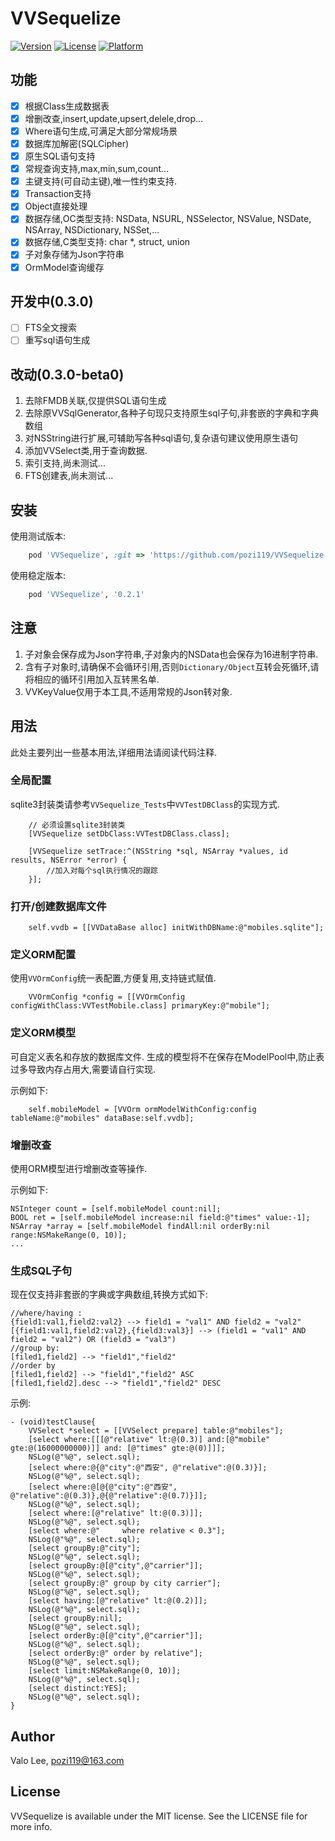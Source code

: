 # VVSequelize

[![Version](https://img.shields.io/cocoapods/v/VVSequelize.svg?style=flat)](https://cocoapods.org/pods/VVSequelize)
[![License](https://img.shields.io/cocoapods/l/VVSequelize.svg?style=flat)](https://cocoapods.org/pods/VVSequelize)
[![Platform](https://img.shields.io/cocoapods/p/VVSequelize.svg?style=flat)](https://cocoapods.org/pods/VVSequelize)

## 功能
* [x] 根据Class生成数据表
* [x] 增删改查,insert,update,upsert,delele,drop...
* [x] Where语句生成,可满足大部分常规场景
* [x] 数据库加解密(SQLCipher)
* [x] 原生SQL语句支持
* [x] 常规查询支持,max,min,sum,count...
* [x] 主键支持(可自动主键),唯一性约束支持.
* [x] Transaction支持
* [x] Object直接处理
* [x] 数据存储,OC类型支持: NSData, NSURL, NSSelector, NSValue, NSDate, NSArray, NSDictionary, NSSet,...
* [x] 数据存储,C类型支持: char *, struct, union
* [x] 子对象存储为Json字符串
* [x] OrmModel查询缓存

## 开发中(0.3.0)
* [ ] FTS全文搜索
* [ ] 重写sql语句生成

## 改动(0.3.0-beta0)
1. 去除FMDB关联,仅提供SQL语句生成
2. 去除原VVSqlGenerator,各种子句现只支持原生sql子句,非套嵌的字典和字典数组
3. 对NSString进行扩展,可辅助写各种sql语句,复杂语句建议使用原生语句
4. 添加VVSelect类,用于查询数据.
5. 索引支持,尚未测试...
6. FTS创建表,尚未测试...

## 安装
使用测试版本:
```ruby
    pod 'VVSequelize', :git => 'https://github.com/pozi119/VVSequelize.git'
```
使用稳定版本:
```ruby
    pod 'VVSequelize', '0.2.1'
```
## 注意
1. 子对象会保存成为Json字符串,子对象内的NSData也会保存为16进制字符串.
2. 含有子对象时,请确保不会循环引用,否则`Dictionary/Object`互转会死循环,请将相应的循环引用加入互转黑名单. 
3. VVKeyValue仅用于本工具,不适用常规的Json转对象.

## 用法
此处主要列出一些基本用法,详细用法请阅读代码注释.

### 全局配置
sqlite3封装类请参考`VVSequelize_Tests`中`VVTestDBClass`的实现方式.
```objc
    // 必须设置sqlite3封装类
    [VVSequelize setDbClass:VVTestDBClass.class];
    
    [VVSequelize setTrace:^(NSString *sql, NSArray *values, id results, NSError *error) { 
        //加入对每个sql执行情况的跟踪
    }];
```

### 打开/创建数据库文件
```objc
    self.vvdb = [[VVDataBase alloc] initWithDBName:@"mobiles.sqlite"];
```

### 定义ORM配置
使用`VVOrmConfig`统一表配置,方便复用,支持链式赋值.
```objc
    VVOrmConfig *config = [[VVOrmConfig configWithClass:VVTestMobile.class] primaryKey:@"mobile"];
``` 

### 定义ORM模型 
可自定义表名和存放的数据库文件.
生成的模型将不在保存在ModelPool中,防止表过多导致内存占用大,需要请自行实现.

示例如下:

```objc
    self.mobileModel = [VVOrm ormModelWithConfig:config tableName:@"mobiles" dataBase:self.vvdb];
```
### 增删改查
使用ORM模型进行增删改查等操作.

示例如下:

```objc
NSInteger count = [self.mobileModel count:nil];
BOOL ret = [self.mobileModel increase:nil field:@"times" value:-1];
NSArray *array = [self.mobileModel findAll:nil orderBy:nil range:NSMakeRange(0, 10)];
...
```

### 生成SQL子句
现在仅支持非套嵌的字典或字典数组,转换方式如下:
```
//where/having :
{field1:val1,field2:val2} --> field1 = "val1" AND field2 = "val2"
[{field1:val1,field2:val2},{field3:val3}] --> (field1 = "val1" AND field2 = "val2") OR (field3 = "val3")
//group by:
[filed1,field2] --> "field1","field2"
//order by
[filed1,field2] --> "field1","field2" ASC
[filed1,field2].desc --> "field1","field2" DESC
```
示例: 
```objc
- (void)testClause{
    VVSelect *select = [[VVSelect prepare] table:@"mobiles"];
    [select where:[[[@"relative" lt:@(0.3)] and:[@"mobile" gte:@(16000000000)]] and: [@"times" gte:@(0)]]];
    NSLog(@"%@", select.sql);
    [select where:@{@"city":@"西安", @"relative":@(0.3)}];
    NSLog(@"%@", select.sql);
    [select where:@[@{@"city":@"西安", @"relative":@(0.3)},@{@"relative":@(0.7)}]];
    NSLog(@"%@", select.sql);
    [select where:[@"relative" lt:@(0.3)]];
    NSLog(@"%@", select.sql);
    [select where:@"     where relative < 0.3"];
    NSLog(@"%@", select.sql);
    [select groupBy:@"city"];
    NSLog(@"%@", select.sql);
    [select groupBy:@[@"city",@"carrier"]];
    NSLog(@"%@", select.sql);
    [select groupBy:@" group by city carrier"];
    NSLog(@"%@", select.sql);
    [select having:[@"relative" lt:@(0.2)]];
    NSLog(@"%@", select.sql);
    [select groupBy:nil];
    NSLog(@"%@", select.sql);
    [select orderBy:@[@"city",@"carrier"]];
    NSLog(@"%@", select.sql);
    [select orderBy:@" order by relative"];
    NSLog(@"%@", select.sql);
    [select limit:NSMakeRange(0, 10)];
    NSLog(@"%@", select.sql);
    [select distinct:YES];
    NSLog(@"%@", select.sql);
}
```

## Author

Valo Lee, pozi119@163.com

## License

VVSequelize is available under the MIT license. See the LICENSE file for more info.
